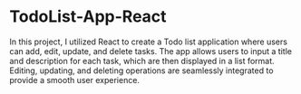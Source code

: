 # TodoList-App-React
In this project, I utilized React to create a Todo list application where users can add, edit, update, and delete tasks. The app allows users to input a title and description for each task, which are then displayed in a list format. Editing, updating, and deleting operations are seamlessly integrated to provide a smooth user experience.

